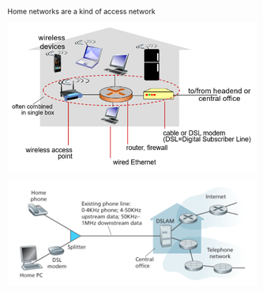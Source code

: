 Home networks are a kind of access network

![Home network](img/home-network1.png)

![Another home network diagram](img/home-network2.png)
